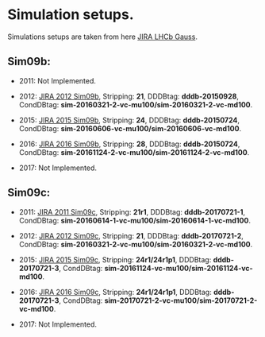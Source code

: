 # Simulation setups.

Simulations setups are taken from here [JIRA LHCb Gauss](https://its.cern.ch/jira/browse/LHCBGAUSS-602).

## Sim09b:

* 2011: Not Implemented.

* 2012: [JIRA 2012 Sim09b](https://its.cern.ch/jira/browse/LHCBGAUSS-957), Stripping: **21**, DDDBtag: **dddb-20150928**, CondDBtag: **sim-20160321-2-vc-mu100/sim-20160321-2-vc-md100**.

* 2015: [JIRA 2015 Sim09b](https://its.cern.ch/jira/browse/LHCBGAUSS-964), Stripping: **24**, DDDBtag: **dddb-20150724**, CondDBtag: **sim-20160606-vc-mu100/sim-20160606-vc-md100**.

* 2016: [JIRA 2016 Sim09b](https://its.cern.ch/jira/browse/LHCBGAUSS-968), Stripping: **28**, DDDBtag: **dddb-20150724**, CondDBtag: **sim-20161124-2-vc-mu100/sim-20161124-2-vc-md100**.

* 2017: Not Implemented.

## Sim09c:

* 2011: [JIRA 2011 Sim09c](https://its.cern.ch/jira/browse/LHCBGAUSS-1186), Stripping: **21r1**, DDDBtag: **dddb-20170721-1**, CondDBtag: **sim-20160614-1-vc-mu100/sim-20160614-1-vc-md100**.

* 2012: [JIRA 2012 Sim09c](https://its.cern.ch/jira/browse/LHCBGAUSS-1185), Stripping: **21**, DDDBtag: **dddb-20170721-2**, CondDBtag: **sim-20160321-2-vc-mu100/sim-20160321-2-vc-md100**.
	
* 2015: [JIRA 2015 Sim09c](https://its.cern.ch/jira/browse/LHCBGAUSS-1184), Stripping: **24r1/24r1p1**, DDDBtag: **dddb-20170721-3**, CondDBtag: **sim-20161124-vc-mu100/sim-20161124-vc-md100**.

* 2016: [JIRA 2016 Sim09c](https://its.cern.ch/jira/browse/LHCBGAUSS-1183), Stripping: **24r1/24r1p1**, DDDBtag: **dddb-20170721-3**, CondDBtag: **sim-20170721-2-vc-mu100/sim-20170721-2-vc-md100**.

* 2017: Not Implemented.